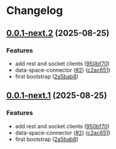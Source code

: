 # Changelog

## [0.0.1-next.2](https://github.com/twinfoundation/data-space-connector/compare/data-space-connector-models-v0.0.1-next.1...data-space-connector-models-v0.0.1-next.2) (2025-08-25)


### Features

* add rest and socket clients ([950bf70](https://github.com/twinfoundation/data-space-connector/commit/950bf705e6df4e709bbbe58e93968510067b9ddc))
* data-space-connector ([#2](https://github.com/twinfoundation/data-space-connector/issues/2)) ([c2ac651](https://github.com/twinfoundation/data-space-connector/commit/c2ac651ceb6f35e46bd5eac97ac648bb1ee9dc0c))
* first bootstrap ([2a5bab8](https://github.com/twinfoundation/data-space-connector/commit/2a5bab8bc1e2313f0de4d201e842a9fe7c7bab49))

## [0.0.1-next.1](https://github.com/twinfoundation/data-space-connector/compare/data-space-connector-models-v0.0.1-next.0...data-space-connector-models-v0.0.1-next.1) (2025-08-25)


### Features

* add rest and socket clients ([950bf70](https://github.com/twinfoundation/data-space-connector/commit/950bf705e6df4e709bbbe58e93968510067b9ddc))
* data-space-connector ([#2](https://github.com/twinfoundation/data-space-connector/issues/2)) ([c2ac651](https://github.com/twinfoundation/data-space-connector/commit/c2ac651ceb6f35e46bd5eac97ac648bb1ee9dc0c))
* first bootstrap ([2a5bab8](https://github.com/twinfoundation/data-space-connector/commit/2a5bab8bc1e2313f0de4d201e842a9fe7c7bab49))
